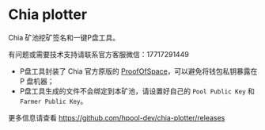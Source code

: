 # Chia plotter

Chia 矿池挖矿签名和一键P盘工具。

有问题或需要技术支持请联系官方客服微信：17717291449
- P盘工具封装了 Chia 官方原版的 [ProofOfSpace](https://github.com/Chia-Network/chiapos)，可以避免将钱包私钥暴露在 P 盘机器；
- P盘工具生成的文件不会绑定到本矿池，请设置好自己的 `Pool Public Key` 和 `Farmer Public Key`。

更多信息请查看 https://github.com/hpool-dev/chia-plotter/releases 
